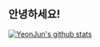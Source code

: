 ## 안녕하세요!


[![YeonJun's github stats](https://github-readme-stats.vercel.app/api?username=YeonJun-Sung&count_private=true)](https://github.com/anuraghazra/github-readme-stats)
